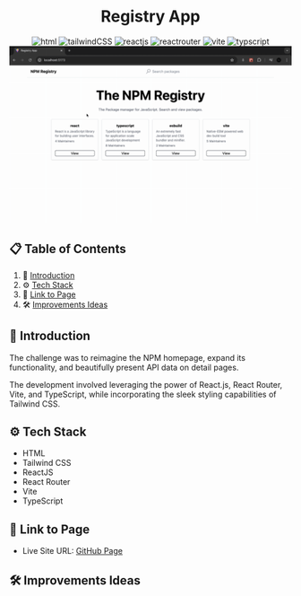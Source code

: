 <div align="center">
<h1>Registry App</h1>

<img src="https://img.shields.io/badge/html5-%23E34F26.svg?style=for-the-badge&logo=html5&logoColor=white" alt="html">
<img src="https://img.shields.io/badge/tailwindcss-%2338B2AC.svg?style=for-the-badge&logo=tailwind-css&logoColor=white" alt="tailwindCSS">
<img src ="https://img.shields.io/badge/react-%2320232a.svg?style=for-the-badge&logo=react&logoColor=%2361DAFB" alt="reactjs">
<img src ="https://img.shields.io/badge/React_Router-CA4245?style=for-the-badge&logo=react-router&logoColor=white" alt="reactrouter">
<img src ="https://img.shields.io/badge/vite-%23646CFF.svg?style=for-the-badge&logo=vite&logoColor=white" alt="vite">
<img src ="https://img.shields.io/badge/typescript-%23007ACC.svg?style=for-the-badge&logo=typescript&logoColor=white" alt="typscript">

<img src="./src/assets/registry-app.gif">
</div>

## 📋 <a name="table">Table of Contents</a>

1. 🤖 [Introduction](#introduction)
2. ⚙️ [Tech Stack](#tech-stack)
3. 🔋 [Link to Page](#link-page)
4. 🛠️ [Improvements Ideas](#improvements)

## <a name="introduction">🤖 Introduction</a>

The challenge was to reimagine the NPM homepage, expand its functionality, and beautifully present API data on detail pages.

The development involved leveraging the power of React.js, React Router, Vite, and TypeScript, while incorporating the sleek styling capabilities of Tailwind CSS.

## <a name="tech-stack">⚙️ Tech Stack</a>

- HTML
- Tailwind CSS
- ReactJS
- React Router
- Vite
- TypeScript

## <a name="link-page">🔋 Link to Page</a>

- Live Site URL: [GitHub Page](https://mirkozlatunic.github.io/registry-app/)

## <a name="improvements">🛠️ Improvements Ideas</a>
